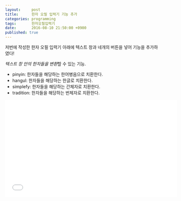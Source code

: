 ```yaml
---
layout:     post
title:      한자 오필 입력기 기능 추가
categories: programming
tags:       한자오필입력기
date:       2016-08-10 21:50:00 +0900
published: true
---
```


저번에 작성한 한자 오필 입력기 아래에 텍스트 창과 네개의 버튼을 넣어 기능을 추가하였다!

*텍스트 창 안의 한자들을 변환*할 수 있는 기능.

- pinyin: 한자들을 해당하는 한어병음으로 치환한다.
- hangul: 한자들을 해당하는 한글로 치환한다.
- simplefy: 한자들을 해당하는 간체자로 치환한다.
- tradition: 한자들을 해당하는 번체자로 치환한다.

<center><iframe width="560" height="315" src="//sendvid.com/embed/ibhtv6zj" frameborder="0" allowfullscreen=""></iframe></center>
